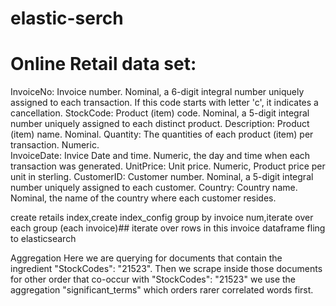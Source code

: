 # elastic-serch
# Online Retail data set:
InvoiceNo: Invoice number. Nominal, a 6-digit integral number uniquely assigned to each transaction. If this code starts with letter 'c', it indicates a cancellation. 
StockCode: Product (item) code. Nominal, a 5-digit integral number uniquely assigned to each distinct product. 
Description: Product (item) name. Nominal. 
Quantity: The quantities of each product (item) per transaction. Numeric.	
InvoiceDate: Invice Date and time. Numeric, the day and time when each transaction was generated. 
UnitPrice: Unit price. Numeric, Product price per unit in sterling. 
CustomerID: Customer number. Nominal, a 5-digit integral number uniquely assigned to each customer. 
Country: Country name. Nominal, the name of the country where each customer resides.

create retails index,create index_config
group by invoice num,iterate over each group (each invoice)## iterate over rows in this invoice dataframe
fling to elasticsearch


Aggregation
Here we are querying
for documents that contain the ingredient "StockCodes": "21523".
Then we scrape inside those documents for other order that co-occur
with "StockCodes": "21523"
we use the aggregation "significant_terms"
which orders rarer correlated words first.

